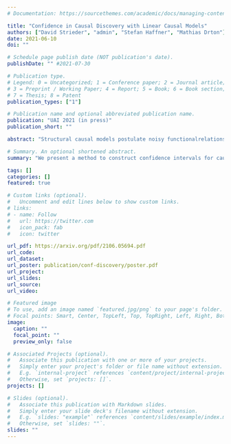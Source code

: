 ```yaml
---
# Documentation: https://sourcethemes.com/academic/docs/managing-content/

title: "Confidence in Causal Discovery with Linear Causal Models"
authors: ["David Strieder", "admin", "Stefan Haffner", "Mathias Drton"]
date: 2021-06-10
doi: ""

# Schedule page publish date (NOT publication's date).
publishDate: "" #2021-07-30

# Publication type.
# Legend: 0 = Uncategorized; 1 = Conference paper; 2 = Journal article;
# 3 = Preprint / Working Paper; 4 = Report; 5 = Book; 6 = Book section;
# 7 = Thesis; 8 = Patent
publication_types: ["1"]

# Publication name and optional abbreviated publication name.
publication: "UAI 2021 (in press)"
publication_short: ""

abstract: "Structural causal models postulate noisy functionalrelations among a set of interacting variables. The causal structure underlying each such model is naturally represented by a directed graph whose edges indicate for each variable which other variables it causally depends upon. Under a number of different model assumptions, it has been shown that this causal graph and, thus also, causal effects are identifiable from mere observational data. For these models, practical algorithms have been devised to learn the graph. Moreover, when the graph is known, standard techniques may be used to give estimates and confidence intervals for causal effects. We argue, however, that a two-step method that first learns a graph and then treats the graph as known yields confidence intervals that are overly optimistic and can drastically fail to account for the uncertain causal structure. To address this issue we lay out a framework based on test inversion that allows us to give confidence regions for total causal effects that capture both sources of uncertainty: causal structure and numerical size of nonzero effects. Our ideas are developed in the context of bivariate linear causal models with homoscedastic errors, but as we exemplify they are generalizable to larger systems as well as other settings such as, in particular, linear non-Gaussian models."

# Summary. An optional shortened abstract.
summary: "We present a method to construct confidence intervals for causal effects in a linear structural equation model that accounts for the uncertainty stemming from the causal discovery of the DAG."

tags: []
categories: []
featured: true

# Custom links (optional).
#   Uncomment and edit lines below to show custom links.
# links:
# - name: Follow
#   url: https://twitter.com
#   icon_pack: fab
#   icon: twitter

url_pdf: https://arxiv.org/pdf/2106.05694.pdf
url_code:
url_dataset:
url_poster: publication/conf-discovery/poster.pdf
url_project:
url_slides:
url_source:
url_video:

# Featured image
# To use, add an image named `featured.jpg/png` to your page's folder.
# Focal points: Smart, Center, TopLeft, Top, TopRight, Left, Right, BottomLeft, Bottom, BottomRight.
image:
  caption: ""
  focal_point: ""
  preview_only: false

# Associated Projects (optional).
#   Associate this publication with one or more of your projects.
#   Simply enter your project's folder or file name without extension.
#   E.g. `internal-project` references `content/project/internal-project/index.md`.
#   Otherwise, set `projects: []`.
projects: []

# Slides (optional).
#   Associate this publication with Markdown slides.
#   Simply enter your slide deck's filename without extension.
#   E.g. `slides: "example"` references `content/slides/example/index.md`.
#   Otherwise, set `slides: ""`.
slides: ""
---
```

